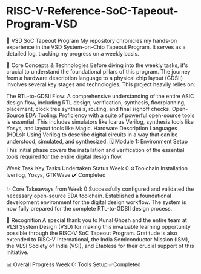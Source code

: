 # RISC-V-Reference-SoC-Tapeout-Program-VSD

🚀 VSD SoC Tapeout Program
My repository chronicles my hands-on experience in the VSD System-on-Chip Tapeout Program. It serves as a detailed log, tracking my progress on a weekly basis.

🧠 Core Concepts & Technologies
Before diving into the weekly tasks, it's crucial to understand the foundational pillars of this program. The journey from a hardware description language to a physical chip layout (GDSII) involves several key stages and technologies. This project heavily relies on:

The RTL-to-GDSII Flow: A comprehensive understanding of the entire ASIC design flow, including RTL design, verification, synthesis, floorplanning, placement, clock tree synthesis, routing, and final signoff checks.
Open-Source EDA Tooling: Proficiency with a suite of powerful open-source tools is essential. This includes simulators like Icarus Verilog, synthesis tools like Yosys, and layout tools like Magic.
Hardware Description Languages (HDLs): Using Verilog to describe digital circuits in a way that can be understood, simulated, and synthesized.
🗓️ Module 1: Environment Setup
This initial phase covers the installation and verification of the essential tools required for the entire digital design flow.

Week Task	Key Tasks Undertaken	Status
Week 0	⚙️Toolchain Installation Iverilog, Yosys, GTKWave	✔️ Completed

✨ Core Takeaways from Week 0
Successfully configured and validated the necessary open-source EDA toolchain.
Established a foundational development environment for the digital design workflow.
The system is now fully prepared for the complete RTL-to-GDSII design process.

🙌 Recognition
A special thank you to Kunal Ghosh and the entire team at VLSI System Design (VSD) for making this invaluable learning opportunity possible through the RISC-V SoC Tapeout Program. Gratitude is also extended to RISC-V International, the India Semiconductor Mission (ISM), the VLSI Society of India (VSI), and Efabless for their crucial support of this initiative.

📊 Overall Progress
Week 0: Tools Setup ✅Completed


